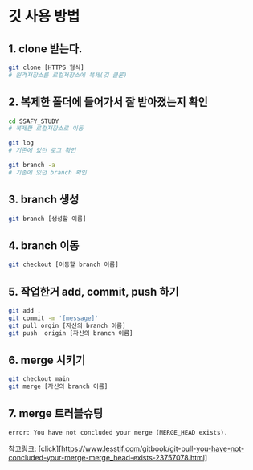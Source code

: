 # 깃 사용 방법

## 1. clone 받는다.
```bash
git clone [HTTPS 형식]
# 원격저장소를 로컬저장소에 복제(깃 클론)
```

## 2. 복제한 폴더에 들어가서 잘 받아졌는지 확인

```bash
cd SSAFY_STUDY
# 복제한 로컬저장소로 이동

git log
# 기존에 있던 로그 확인

git branch -a
# 기존에 있던 branch 확인
```

## 3. branch 생성

```bash
git branch [생성할 이름]
```

## 4. branch 이동

```bash
git checkout [이동할 branch 이름]
```

## 5. 작업한거 add, commit, push 하기

```bash
git add .
git commit -m '[message]'
git pull orgin [자신의 branch 이름]
git push  origin [자신의 branch 이름]
```

## 6. merge 시키기

```bash
git checkout main
git merge [자신의 branch 이름]
```

## 7. merge 트러블슈팅

`error: You have not concluded your merge (MERGE_HEAD exists).`

참고링크: [click][https://www.lesstif.com/gitbook/git-pull-you-have-not-concluded-your-merge-merge_head-exists-23757078.html]